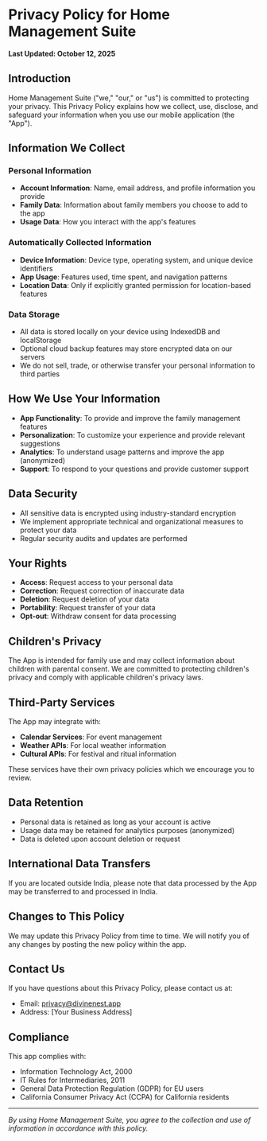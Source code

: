 # Privacy Policy for Home Management Suite

**Last Updated: October 12, 2025**

## Introduction

Home Management Suite ("we," "our," or "us") is committed to protecting your privacy. This Privacy Policy explains how we collect, use, disclose, and safeguard your information when you use our mobile application (the "App").

## Information We Collect

### Personal Information
- **Account Information**: Name, email address, and profile information you provide
- **Family Data**: Information about family members you choose to add to the app
- **Usage Data**: How you interact with the app's features

### Automatically Collected Information
- **Device Information**: Device type, operating system, and unique device identifiers
- **App Usage**: Features used, time spent, and navigation patterns
- **Location Data**: Only if explicitly granted permission for location-based features

### Data Storage
- All data is stored locally on your device using IndexedDB and localStorage
- Optional cloud backup features may store encrypted data on our servers
- We do not sell, trade, or otherwise transfer your personal information to third parties

## How We Use Your Information

- **App Functionality**: To provide and improve the family management features
- **Personalization**: To customize your experience and provide relevant suggestions
- **Analytics**: To understand usage patterns and improve the app (anonymized)
- **Support**: To respond to your questions and provide customer support

## Data Security

- All sensitive data is encrypted using industry-standard encryption
- We implement appropriate technical and organizational measures to protect your data
- Regular security audits and updates are performed

## Your Rights

- **Access**: Request access to your personal data
- **Correction**: Request correction of inaccurate data
- **Deletion**: Request deletion of your data
- **Portability**: Request transfer of your data
- **Opt-out**: Withdraw consent for data processing

## Children's Privacy

The App is intended for family use and may collect information about children with parental consent. We are committed to protecting children's privacy and comply with applicable children's privacy laws.

## Third-Party Services

The App may integrate with:
- **Calendar Services**: For event management
- **Weather APIs**: For local weather information
- **Cultural APIs**: For festival and ritual information

These services have their own privacy policies which we encourage you to review.

## Data Retention

- Personal data is retained as long as your account is active
- Usage data may be retained for analytics purposes (anonymized)
- Data is deleted upon account deletion or request

## International Data Transfers

If you are located outside India, please note that data processed by the App may be transferred to and processed in India.

## Changes to This Policy

We may update this Privacy Policy from time to time. We will notify you of any changes by posting the new policy within the app.

## Contact Us

If you have questions about this Privacy Policy, please contact us at:
- Email: privacy@divinenest.app
- Address: [Your Business Address]

## Compliance

This app complies with:
- Information Technology Act, 2000
- IT Rules for Intermediaries, 2011
- General Data Protection Regulation (GDPR) for EU users
- California Consumer Privacy Act (CCPA) for California residents

---

*By using Home Management Suite, you agree to the collection and use of information in accordance with this policy.*